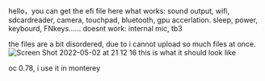 hello，you can get the efi file here
what works: sound output, wifi, sdcardreader, camera, touchpad, bluetooth, gpu accerlation. sleep, power, keybourd, FNkeys......
doesnt work: internal mic, tb3


the files are a bit disordered, due to i cannot upload so much files at once.
![Screen Shot 2022-05-02 at 21 12 16](https://user-images.githubusercontent.com/103473444/166239379-274fc099-50d0-46f7-8719-1bbb340b6182.png)
this is what it should look like


oc 0.78, i use it in monterey
